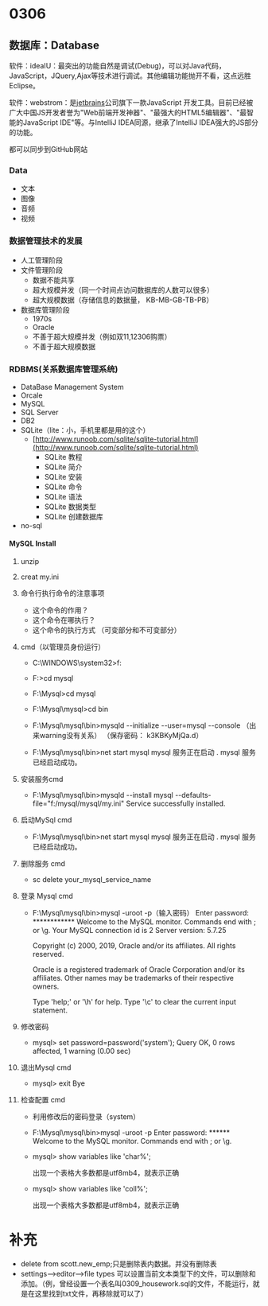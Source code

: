 # 0306

## 数据库：Database

软件：ideaIU：最突出的功能自然是调试(Debug)，可以对Java代码，JavaScript，JQuery,Ajax等技术进行调试。其他编辑功能抛开不看，这点远胜Eclipse。

软件：webstrom：是[jetbrains](https://baike.so.com/doc/5381594-5617929.html)公司旗下一款JavaScript 开发工具。目前已经被广大中国JS开发者誉为"Web前端开发神器"、"最强大的HTML5编辑器"、"最智能的JavaScript IDE"等。与IntelliJ IDEA同源，继承了IntelliJ IDEA强大的JS部分的功能。

都可以同步到GitHub网站

### Data

* 文本 
* 图像
* 音频
* 视频

### 数据管理技术的发展

* 人工管理阶段
* 文件管理阶段
  * 数据不能共享
  * 超大规模并发（同一个时间点访问数据库的人数可以很多）
  * 超大规模数据（存储信息的数据量， KB-MB-GB-TB-PB）
* 数据库管理阶段
  * 1970s
  * Oracle
  * 不善于超大规模并发（例如双11,12306购票）
  * 不善于超大规模数据

### RDBMS(关系数据库管理系统)

* DataBase Management System
* Orcale
* MySQL
* SQL Server
* DB2
* SQLite（lite：小，手机里都是用的这个）
    * [http://www.runoob.com/sqlite/sqlite-tutorial.html](http://www.runoob.com/sqlite/sqlite-tutorial.html)
        * SQLite 教程
        * SQLite 简介
        * SQLite 安装
        * SQLite 命令
        * SQLite 语法
        * SQLite 数据类型
        * SQLite 创建数据库
* no-sql

#### MySQL Install

1. unzip 

2. creat my.ini

3. 命令行执行命令的注意事项
   * 这个命令的作用？
   * 这个命令在哪执行？
   * 这个命令的执行方式 （可变部分和不可变部分）

4. cmd（以管理员身份运行）

   * C:\WINDOWS\system32>f:

   * F:\>cd mysql

   * F:\Mysql>cd mysql

   * F:\Mysql\mysql>cd bin

   * F:\Mysql\mysql\bin>mysqld --initialize --user=mysql --console
     （出来warning没有关系）
     （保存密码： k3KBKyMjQa.d）

     

   * F:\Mysql\mysql\bin>net start mysql
     mysql 服务正在启动 .
     mysql 服务已经启动成功。

5. 安装服务cmd
   * F:\Mysql\mysql\bin>mysqld --install mysql --defaults-file="f:/mysql/mysql/my.ini"
     Service successfully installed.

6. 启动MySql cmd
   * F:\Mysql\mysql\bin>net start mysql
     mysql 服务正在启动 .
     mysql 服务已经启动成功。

7. 删除服务 cmd

   * sc delete your_mysql_service_name

8. 登录 Mysql cmd

   * F:\Mysql\mysql\bin>mysql -uroot -p（输入密码）
     Enter password: ************
     Welcome to the MySQL monitor.  Commands end with ; or \g.
     Your MySQL connection id is 2
     Server version: 5.7.25

     Copyright (c) 2000, 2019, Oracle and/or its affiliates. All rights reserved.

     Oracle is a registered trademark of Oracle Corporation and/or its
     affiliates. Other names may be trademarks of their respective
     owners.

     Type 'help;' or '\h' for help. Type '\c' to clear the current input statement.

9. 修改密码
   * mysql> set password=password('system');
     Query OK, 0 rows affected, 1 warning (0.00 sec)

10. 退出Mysql cmd
    * mysql> exit
      Bye

11. 检查配置 cmd

    * 利用修改后的密码登录（system）

    * F:\Mysql\mysql\bin>mysql -uroot -p
      Enter password: ******
      Welcome to the MySQL monitor.  Commands end with ; or \g.

    * mysql> show variables like 'char%';

      出现一个表格大多数都是utf8mb4，就表示正确

    * mysql> show variables like 'coll%';

      出现一个表格大多数都是utf8mb4，就表示正确
  # 补充
  * delete  from scott.new_emp;只是删除表内数据。并没有删除表
  * settings—>editor—>file types 可以设置当前文本类型下的文件，可以删除和添加。（例，曾经设置一个表名叫0309_housework.sql的文件，不能运行，就是在这里找到txt文件，再移除就可以了）  
